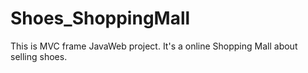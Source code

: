 # Shoes_ShoppingMall
This is MVC frame JavaWeb project. It's a online Shopping Mall about selling shoes. 
